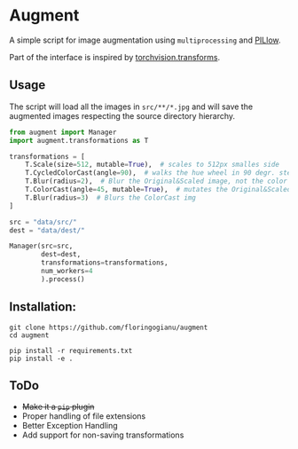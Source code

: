 # Augment

A simple script for image augmentation using `multiprocessing` and
[PILlow](https://pillow.readthedocs.io).

Part of the interface is inspired by
[torchvision.transforms](http://pytorch.org/docs/torchvision/transforms.html).

## Usage

The script will load all the images in `src/**/*.jpg` and will save the
augmented images respecting the source directory hierarchy.

```python
from augment import Manager
import augment.transformations as T

transformations = [
    T.Scale(size=512, mutable=True),  # scales to 512px smalles side
    T.CycledColorCast(angle=90),  # walks the hue wheel in 90 degr. steps
    T.Blur(radius=2),  # Blur the Original&Scaled image, not the color cast
    T.ColorCast(angle=45, mutable=True),  # mutates the Original&Scaled img
    T.Blur(radius=3)  # Blurs the ColorCast img
]

src = "data/src/"
dest = "data/dest/"

Manager(src=src,
        dest=dest,
        transformations=transformations,
        num_workers=4
        ).process()
```

## Installation:

```
git clone https://github.com/floringogianu/augment
cd augment

pip install -r requirements.txt
pip install -e .
```

## ToDo

- ~~Make it a `pip` plugin~~
- Proper handling of file extensions
- Better Exception Handling
- Add support for non-saving transformations
